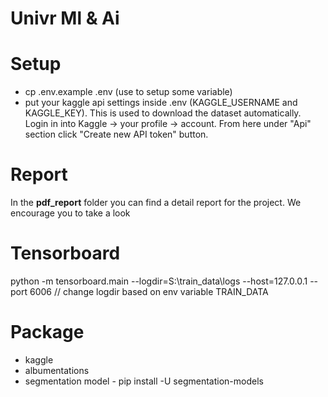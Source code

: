 # Univr Ml & Ai

# Setup

- cp .env.example .env (use to setup some variable)
- put your kaggle api settings inside .env (KAGGLE_USERNAME and KAGGLE_KEY). This is used to download the dataset
  automatically. Login in into Kaggle -> your profile -> account. From here under "Api" section click
  "Create new API token" button. 
  
# Report
In the **pdf_report** folder you can find a detail report for the project. We encourage you to take a look

# Tensorboard

python -m tensorboard.main --logdir=S:\train_data\logs --host=127.0.0.1 --port 6006 // change logdir based on env
variable TRAIN_DATA

# Package

- kaggle
- albumentations
- segmentation model - pip install -U segmentation-models
